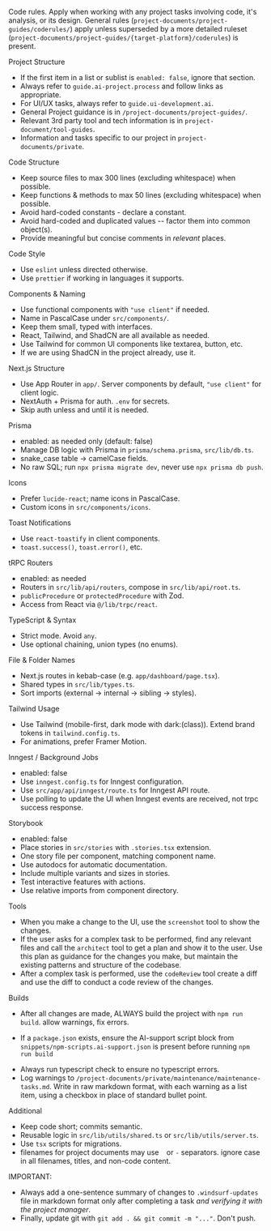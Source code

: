 Code rules.  Apply when working with any project tasks involving code, it's analysis, or its design.  General rules (`project-documents/project-guides/coderules/`) apply unless superseded by a more detailed ruleset (`project-documents/project-guides/{target-platform}/coderules`) is present.

Project Structure
- If the first item in a list or sublist is `enabled: false`, ignore that section.
- Always refer to `guide.ai-project.process` and follow links as appropriate.
- For UI/UX tasks, always refer to `guide.ui-development.ai`.
- General Project guidance is in `/project-documents/project-guides/`.
- Relevant 3rd party tool and tech information is in `project-document/tool-guides`.
- Information and tasks specific to our project in `project-documents/private`.

Code Structure
* Keep source files to max 300 lines (excluding whitespace) when possible.
* Keep functions & methods to max 50 lines (excluding whitespace) when possible.
* Avoid hard-coded constants - declare a constant.
* Avoid hard-coded and duplicated values -- factor them into common object(s).
* Provide meaningful but concise comments in *relevant* places.

Code Style
* Use `eslint` unless directed otherwise.
* Use `prettier` if working in languages it supports.

Components & Naming
- Use functional components with `"use client"` if needed.
- Name in PascalCase under `src/components/`.
- Keep them small, typed with interfaces.
- React, Tailwind, and ShadCN are all available as needed.
- Use Tailwind for common UI components like textarea, button, etc.
- If we are using ShadCN in the project already, use it.

Next.js Structure
- Use App Router in `app/`. Server components by default, `"use client"` for client logic.
- NextAuth + Prisma for auth. `.env` for secrets.
- Skip auth unless and until it is needed.

Prisma
- enabled: as needed only (default: false)
- Manage DB logic with Prisma in `prisma/schema.prisma`, `src/lib/db.ts`.
- snake_case table → camelCase fields.
- No raw SQL; run `npx prisma migrate dev`, never use `npx prisma db push`.

Icons
- Prefer `lucide-react`; name icons in PascalCase.
- Custom icons in `src/components/icons`.

Toast Notifications
- Use `react-toastify` in client components.
- `toast.success()`, `toast.error()`, etc.

tRPC Routers
- enabled: as needed
- Routers in `src/lib/api/routers`, compose in `src/lib/api/root.ts`.
- `publicProcedure` or `protectedProcedure` with Zod.
- Access from React via `@/lib/trpc/react`.

TypeScript & Syntax
- Strict mode. Avoid `any`.
- Use optional chaining, union types (no enums).

File & Folder Names
- Next.js routes in kebab-case (e.g. `app/dashboard/page.tsx`).
- Shared types in `src/lib/types.ts`.
- Sort imports (external → internal → sibling → styles).
  
Tailwind Usage
- Use Tailwind (mobile-first, dark mode with dark:(class)). Extend brand tokens in `tailwind.config.ts`.
- For animations, prefer Framer Motion.

Inngest / Background Jobs
- enabled: false
- Use `inngest.config.ts` for Inngest configuration.
- Use `src/app/api/inngest/route.ts` for Inngest API route.
- Use polling to update the UI when Inngest events are received, not trpc success response.

Storybook
- enabled: false
- Place stories in `src/stories` with `.stories.tsx` extension.
- One story file per component, matching component name.
- Use autodocs for automatic documentation.
- Include multiple variants and sizes in stories.
- Test interactive features with actions.
- Use relative imports from component directory.

Tools
- When you make a change to the UI, use the `screenshot` tool to show the changes.
- If the user asks for a complex task to be performed, find any relevant files and call the `architect` tool to get a plan and show it to the user. Use this plan as guidance for the changes you make, but maintain the existing patterns and structure of the codebase.
- After a complex task is performed, use the `codeReview` tool create a diff and use the diff to conduct a code review of the changes.

Builds
- After all changes are made, ALWAYS build the project with `npm run build`. allow warnings, fix errors.
* If a `package.json` exists, ensure the AI-support script block from `snippets/npm-scripts.ai-support.json` is present before running `npm run build`
- Always run typescript check to ensure no typescript errors.
- Log warnings to `/project-documents/private/maintenance/maintenance-tasks.md`. Write in raw markdown format, with each warning as a list item, using a checkbox in place of standard bullet point.

Additional
- Keep code short; commits semantic.
- Reusable logic in `src/lib/utils/shared.ts` or `src/lib/utils/server.ts`.
- Use `tsx` scripts for migrations.
- filenames for project documents may use ` ` or `-` separators. ignore case in all filenames, titles, and non-code content.

IMPORTANT:
- Always add a one-sentence summary of changes to `.windsurf-updates` file in markdown format only after completing a task *and verifying it with the project manager*.
- Finally, update git with `git add . && git commit -m "..."`. Don't push.

